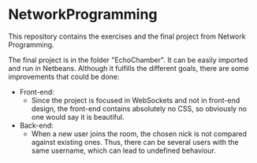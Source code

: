 # NetworkProgramming

This repository contains the exercises and the final project from Network Programming.

The final project is in the folder "EchoChamber". It can be easily imported and run in Netbeans. Although it fulfills the different goals, there are some improvements that could be done:
- Front-end:
  - Since the project is focused in WebSockets and not in front-end design, the front-end contains absolutely no CSS, so obviously no one would say it is beautiful.
- Back-end:
  - When a new user joins the room, the chosen nick is not compared against existing ones. Thus, there can be several users with the same username, which can lead to undefined behaviour.